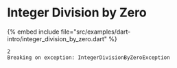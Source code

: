# Integer Division by Zero

{% embed include file="src/examples/dart-intro/integer_division_by_zero.dart" %}

```
2
Breaking on exception: IntegerDivisionByZeroException
```


